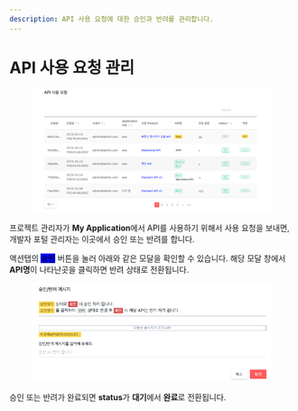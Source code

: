 ```yaml
---
description: API 사용 요청에 대한 승인과 반려를 관리합니다.
---
```


# API 사용 요청 관리

<figure><img src="../../.gitbook/assets/image (2) (1) (1) (1) (1).png" alt=""><figcaption></figcaption></figure>

프로젝트 관리자가 **My Application**에서 API를 사용하기 위해서 사용 요청을 보내면, 개발자 포털 관리자는 이곳에서 승인 또는 반려를 합니다.

액션탭의 <mark style="background-color:blue;">승인</mark> 버튼을 눌러 아래와 같은 모달을 확인할 수 있습니다. 해당 모달 창에서 **API명**이 나타난곳을 클릭하면 반려 상태로 전환됩니다.

<figure><img src="../../.gitbook/assets/image (3) (1) (1) (1).png" alt=""><figcaption></figcaption></figure>

승인 또는 반려가 완료되면 **status**가 **대기**에서 **완료**로 전환됩니다.
